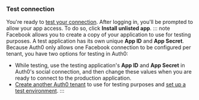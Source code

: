 ### Test connection
You're ready to [test your connection](https://auth0.com/docs/dashboard/guides/connections/test-connections-social). After logging in, you'll be prompted to allow your app access. To do so, click **Install unlisted app**.
::: note
Facebook allows you to create a copy of your application to use for testing purposes. A test application has its own unique **App ID** and **App Secret**. Because Auth0 only allows one Facebook connection to be configured per tenant, you have two options for testing in Auth0:
* While testing, use the testing application's **App ID** and **App Secret** in Auth0's social connection, and then change these values when you are ready to connect to the production application.
* [Create another Auth0 tenant](https://auth0.com/docs/dashboard/guides/tenants/create-multiple-tenants) to use for testing purposes and [set up a test environment](https://auth0.com/docs/dev-lifecycle/setting-up-env#set-the-environment).
:::
